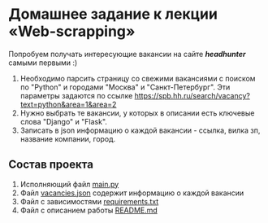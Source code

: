 # Домашнее задание к лекции «Web-scrapping»

Попробуем получать интересующие вакансии на сайте ***headhunter*** самыми первыми :)

1. Необходимо парсить страницу со свежими вакансиями с поиском по 
"Python" и городами "Москва" и "Санкт-Петербург". 
Эти параметры задаются по ссылке https://spb.hh.ru/search/vacancy?text=python&area=1&area=2
2. Нужно выбрать те вакансии, у которых в описании есть ключевые слова "Django" и "Flask".
3. Записать в json информацию о каждой вакансии - ссылка, вилка зп, название компании, город.

## Состав проекта

1. Исполняющий файл [main.py](main.py)
2. Файл [vacancies.json](vacancies.json) содержит информацию о каждой вакансии
3. Файл с зависимостями [requirements.txt](requirements.txt)
4. Файл с описанием работы [README.md](README.md)
